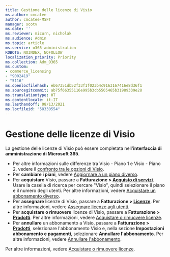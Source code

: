 ```yaml
---
title: Gestione delle licenze di Visio
ms.author: cmcatee
author: cmcatee-MSFT
manager: scotv
ms.date: ''
ms.reviewer: micurn, nicholak
ms.audience: Admin
ms.topic: article
ms.service: o365-administration
ROBOTS: NOINDEX, NOFOLLOW
localization_priority: Priority
ms.collection: Adm_O365
ms.custom:
- commerce_licensing
- "9002419"
- "5116"
ms.openlocfilehash: eb67351db52f33f1f023b4c9163167416e8d36f1
ms.sourcegitcommit: ab75f66355116e995b3cb5505465b31989339e28
ms.translationtype: HT
ms.contentlocale: it-IT
ms.lasthandoff: 08/13/2021
ms.locfileid: "58330554"
---
```

# <a name="visio-license-management"></a>Gestione delle licenze di Visio

La gestione delle licenze di Visio può essere completata nell'**interfaccia di amministrazione di Microsoft 365**.

- Per altre informazioni sulle differenze tra Visio - Piano 1 e Visio - Piano 2, vedere il [confronto tra le opzioni di Visio](https://www.microsoft.com/microsoft-365/visio/microsoft-visio-plans-and-pricing-compare-visio-options?rtc=1).
- Per **cambiare i piani**, vedere [Aggiornare a un piano diverso](https://docs.microsoft.com/microsoft-365/commerce/subscriptions/upgrade-to-different-plan).
- Per **acquistare** Visio, passare a **Fatturazione > [Acquisto di servizi](https://go.microsoft.com/fwlink/p/?linkid=868433)**. Usare la casella di ricerca per cercare "Visio", quindi selezionare il piano e il numero degli utenti. Per altre informazioni, vedere [Acquistare un abbonamento diverso](https://docs.microsoft.com/microsoft-365/commerce/try-or-buy-microsoft-365#buy-a-different-subscription).
- Per **assegnare** licenze di Visio, passare a **Fatturazione > [Licenze](https://go.microsoft.com/fwlink/p/?linkid=842264)**. Per altre informazioni, vedere [Assegnare licenze agli utenti](https://docs.microsoft.com/microsoft-365/admin/manage/assign-licenses-to-users).
- Per **acquistare o rimuovere** licenze di Visio, passare a **Fatturazione > [Prodotti](https://go.microsoft.com/fwlink/p/?linkid=842054)**. Per altre informazioni, vedere [Acquistare o rimuovere licenze](https://docs.microsoft.com/microsoft-365/commerce/licenses/buy-licenses#buy-or-remove-licenses-for-your-business-subscription).
- Per **annullare** un abbonamento a Visio, passare a **Fatturazione > [Prodotti](https://go.microsoft.com/fwlink/p/?linkid=842054)**, selezionare l'abbonamento Visio e, nella sezione **Impostazioni abbonamento e pagamenti**, selezionare **Annullare l'abbonamento**. Per altre informazioni, vedere [Annullare l'abbonamento](https://docs.microsoft.com/microsoft-365/commerce/subscriptions/cancel-your-subscription).

Per altre informazioni, vedere [Acquistare o rimuovere licenze](https://docs.microsoft.com/microsoft-365/commerce/licenses/buy-licenses).